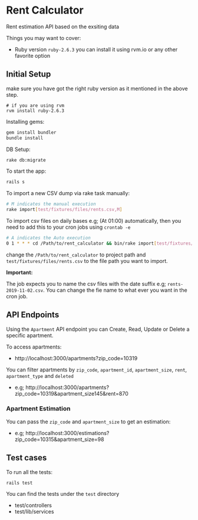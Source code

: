 # Rent Calculator

Rent estimation API based on the exsiting data

Things you may want to cover:

* Ruby version
	`ruby-2.6.3`
	you can install it using rvm.io or any other favorite option

## Initial Setup
make sure you have got the right ruby version as it mentioned in the above step.

```
# if you are using rvm
rvm install ruby-2.6.3
```

Installing gems:

```bash
gem install bundler
bundle install
```

DB Setup:

```bash
rake db:migrate
```
To start the app:

```bash
rails s
```


To import a new CSV dump via rake task manually:


```bash
# M indicates the manual execution
rake import[test/fixtures/files/rents.csv,M]
```
To import csv files on daily bases e.g; (At 01:00) automatically, then you need to add this to your cron jobs using `crontab -e`

```bash
# A indicates the Auto execution
0 1 * * * cd /Path/to/rent_calculator && bin/rake import[test/fixtures/files/rents,A]
```
change the `/Path/to/rent_calculator` to project path and `test/fixtures/files/rents.csv` to the file path you want to import.

**Important:**

The job expects you to name the csv files with the date suffix e.g; `rents-2019-11-02.csv`. You can change the fie name to what ever you want in the cron job.

## API Endpoints
Using the `Apartment` API endpoint you can Create, Read, Update or Delete a specific apartment.

To access apartments:

- http://localhost:3000/apartments?zip_code=10319

You can filter apartments by `zip_code`, `apartment_id`, `apartment_size`, `rent`, `apartment_type` and `deleted`

- e.g; http://localhost:3000/apartments?zip_code=10319&apartment_size145&rent=870

### Apartment Estimation
You can pass the `zip_code` and `apartment_size` to get an estimation:

- e.g; http://localhost:3000/estimations?zip_code=10315&apartment_size=98

## Test cases
To run all the tests:

`rails test`

You can find the tests under the `test` directory
- test/controllers
- test/lib/services